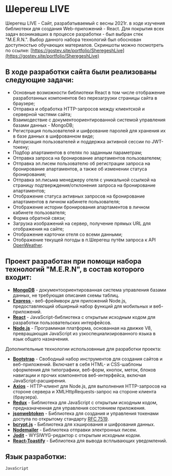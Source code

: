 # Шерегеш LIVE

Шерегеш LIVE - Сайт, разрабатываемый с весны 2021г. в ходе изучения библиотеки для создания Web-приложений - React. Для покрытия всех задач возникавших в процессе разработки - был выбран стек "M.E.R.N.". Выбор данного набора технологий был обоснован доступностью обучающих материалов.
Скриншоты можно посмотреть по ссылке: [https://gostev.site/portfolio/SheregeshLive](https://gostev.site/portfolio/SheregeshLive)

## В ходе разработки сайта были реализованы следующие задачи:

- Основные возможности библиотеки React в том числе отображение разработанных компонентов без перезагрузки страницы сайта в браузере;
- Отправка и обработка HTTP-запросов между клиентской и серверной частями сайта;
- Взаимодествие с документоориентированной системой управления базами данных - MongoDB;
- Регистрация пользователей и шифрование паролей для хранения их в базе данных в шифрованном виде;
- Авторизация пользователей и поддержка активной сессии по JWT-токену;
- Подбор апартаментов в отелях по заданным параметрам;
- Отправка запроса на бронирование апартаментов пользователем;
- Отправка эл.писем пользователю об регистрации запроса на бронирование апартаментов, а также об изменении статуса бронирования;
- Отправка эл.письма менеджеру отеля с уникальной ссылкой на страницу подтверждения/отклонения запроса на бронирование апартаментов;
- Отображение статуса активных запросов на бронирование апартаментов в личном кабинете пользователя;
- Отображение истории бронирования апартаментов в личном кабинете пользователя;
- Форма обратной связи;
- Загрузка изображений на сервер, получение прямых URL для отображения на сайте;
- Отображение карточки отеля со всеми данными;
- Отображение текущей погоды в п.Шерегеш путём запроса к API [OpenWeather](https://openweathermap.org/).

## Проект разработан при помощи набора технологий **"M.E.R.N"**, в состав которого входит:

- [**MongoDB**](https://www.mongodb.com/) - документоориентированная система управления базами данных, не требующая описания схемы таблиц.
- [**Express** ](https://expressjs.com/)- веб-фреймворк для приложений Node.js, предоставляющий обширный набор функций для мобильных и веб-приложений.
- [**React**](https://reactjs.org/) - JavaScript-библиотека с открытым исходным кодом для разработки пользовательских интерфейсов.
- [**Node.js**](https://nodejs.org/) - Программная платформа, основанная на движке V8, превращающая JavaScript из узкоспециализированного языка в язык общего назначения.

Дополнительные технологии использовнные для разработки проекта:

- [**Bootstrap**](https://getbootstrap.com/) - Свободный набор инструментов для создания сайтов и веб-приложений. Включает в себя HTML- и CSS-шаблоны оформления для типографики, веб-форм, кнопок, меток, блоков навигации и прочих компонентов веб-интерфейса, включая JavaScript-расширения.
- [**Axios**](https://axios-http.com/) - HTTP-клиент для Node.js, для выполнения HTTP-запросов на стороне сервера и XMLHttpRequests-запрос на стороне клиента (браузера).
- [**Redux**](https://redux.js.org/) - Библиотека для JavaScript с открытым исходным кодом, предназначенная для управления состоянием приложения.
- [**jsonwebtoken**](https://www.npmjs.com/package/jsonwebtoken) - Библиотека для создания и управления токенами доступа по открытому стандарту [RFC 7519](https://datatracker.ietf.org/doc/html/rfc7519).
- [**bcrypt.js**](https://www.npmjs.com/package/bcryptjs) - Библиотека для хэширования и шифрования данных.
- [**Nodemailer**](https://nodemailer.com/about/) - Библиотека отправки электронных писем.
- [**Jodit**](https://xdsoft.net/jodit/) - WYSIWYG-редактор с открытым исходным кодом.
- [**React-Toastify**](https://www.npmjs.com/package/react-toastify) - Библиотека для вывода всплывающих уведомлений.

## Язык разработки:

```
JavaScript
```
